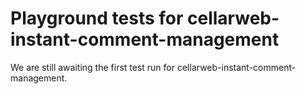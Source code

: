 # Playground tests for cellarweb-instant-comment-management
We are still awaiting the first test run for cellarweb-instant-comment-management.
